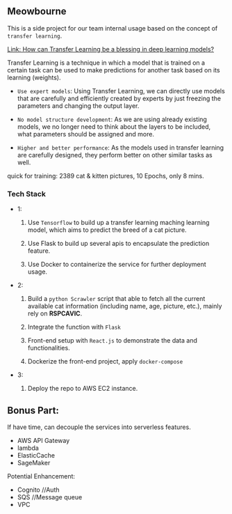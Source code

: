 ## Meowbourne

This is a side project for our team internal usage based on the concept of `transfer learning`.

[Link: How can Transfer Learning be a blessing in deep learning models?](https://towardsdatascience.com/how-transfer-learning-can-be-a-blessing-in-deep-learning-models-fbc576dc42)

Transfer Learning is a technique in which a model that is trained on a certain task can be used to make predictions for another task based on its learning (weights).

- `Use expert models`: Using Transfer Learning, we can directly use models that are carefully and efficiently created by experts by just freezing the parameters and changing the output layer.

- `No model structure development`: As we are using already existing models, we no longer need to think about the layers to be included, what parameters should be assigned and more.

- `Higher and better performance`: As the models used in transfer learning are carefully designed, they perform better on other similar tasks as well.

quick for training: 2389 cat & kitten pictures, 10 Epochs, only 8 mins.

### Tech Stack

- 1:

  1. Use `Tensorflow` to build up a transfer learning maching learning model, which aims to predict the breed of a cat picture.

  2. Use Flask to build up several apis to encapsulate the prediction feature.

  3. Use Docker to containerize the service for further deployment usage.

- 2:

  1. Build a `python Scrawler` script that able to fetch all the current available cat information (including name, age, picture, etc.), mainly rely on **RSPCAVIC**.

  2. Integrate the function with `Flask`

  3. Front-end setup with `React.js` to demonstrate the data and functionalities.

  4. Dockerize the front-end project, apply `docker-compose`

- 3:

  1. Deploy the repo to AWS EC2 instance.

## Bonus Part:

If have time, can decouple the services into serverless features.

- AWS API Gateway
- lambda
- ElasticCache
- SageMaker

Potential Enhancement:

- Cognito //Auth
- SQS //Message queue
- VPC
